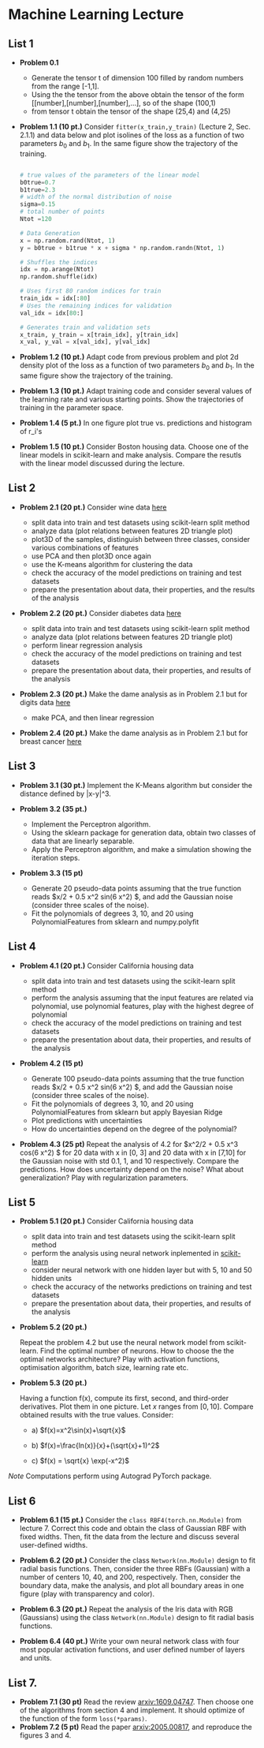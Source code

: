 # Machine Learning Lecture


## List 1

* **Problem 0.1**
  - Generate the tensor t of dimension $100$ filled by random numbers from the range [-1,1].
  - Using the the tensor from the above obtain the tensor of the form [[number],[number],[number],...], so of the shape (100,1)
  - from tensor t obtain the tensor of the shape (25,4) and (4,25)


* __Problem 1.1 (10 pt.)__
  Consider `fitter(x_train,y_train)` (Lecture 2, Sec. 2.1.1) and data below and plot isolines of the loss as a function of two parameters $b_0$ and $b_1$. In the same figure show the trajectory of the training.

  ``` Python

  # true values of the parameters of the linear model
  b0true=0.7
  b1true=2.3
  # width of the normal distribution of noise
  sigma=0.15
  # total number of points
  Ntot =120

  # Data Generation
  x = np.random.rand(Ntot, 1)
  y = b0true + b1true * x + sigma * np.random.randn(Ntot, 1)

  # Shuffles the indices
  idx = np.arange(Ntot)
  np.random.shuffle(idx)

  # Uses first 80 random indices for train
  train_idx = idx[:80]
  # Uses the remaining indices for validation
  val_idx = idx[80:]

  # Generates train and validation sets
  x_train, y_train = x[train_idx], y[train_idx]
  x_val, y_val = x[val_idx], y[val_idx]

  ```

* __Problem 1.2 (10 pt.)__
  Adapt code from previous problem and plot 2d density plot of the loss as a function of two parameters $b_0$ and $b_1$. In the same figure show the trajectory of the training.

* __Problem 1.3 (10 pt.)__
Adapt training code and consider several values of the learning rate and various starting points. Show the trajectories of training in the parameter space.

* __Problem 1.4 (5 pt.)__
In one figure plot true vs. predictions and histogram of r_i's

* __Problem 1.5 (10 pt.)__ Consider Boston housing data. Choose one of the linear models in scikit-learn and make analysis. Compare the resutls with the linear model discussed during the lecture.


## List 2

* __Problem 2.1 (20 pt.)__
 Consider wine data [here](https://scikit-learn.org/stable/modules/generated/sklearn.datasets.load_wine.html#sklearn.datasets.load_wine)
   - split data into train and test datasets using scikit-learn split method
   - analyze data (plot relations between features 2D triangle plot)
   - plot3D of the samples, distinguish between three classes, consider various combinations of features
   - use PCA and then plot3D once again
   - use the K-means algorithm for clustering the data
   - check the accuracy of the model predictions on training and test datasets
   - prepare the presentation about data, their properties, and the results of the analysis

 * __Problem 2.2 (20 pt.)__
 Consider diabetes data [here](https://scikit-learn.org/stable/modules/generated/sklearn.datasets.load_diabetes.html#sklearn.datasets.load_diabetes)
   - split data into train and test datasets using scikit-learn split method
   - analyze data (plot relations between features 2D triangle plot)
   - perform linear regression analysis
   - check the accuracy of the model predictions on training and test datasets
   - prepare the presentation about data, their properties, and results of the analysis

* __Problem 2.3 (20 pt.)__
Make the dame analysis as in Problem 2.1 but for digits data [here](https://scikit-learn.org/stable/modules/generated/sklearn.datasets.load_digits.html#sklearn.datasets.load_digits)
   - make PCA, and then linear regression

* __Problem 2.4 (20 pt.)__
Make the dame analysis as in Problem 2.1 but for breast cancer [here](https://scikit-learn.org/stable/modules/generated/sklearn.datasets.load_breast_cancer.html#sklearn.datasets.load_breast_cancer)


## List 3

* __Problem 3.1 (30 pt.)__ 
  Implement the K-Means algorithm but consider the distance defined by |x-y|^3.

* __Problem 3.2 (35 pt.)__ 
  - Implement the Perceptron algorithm.
  - Using the sklearn package for generation data, obtain two classes of data that are linearly separable.
  - Apply the Perceptron algorithm, and make a simulation showing the iteration steps.

* __Problem 3.3 (15 pt)__
  - Generate 20 pseudo-data points assuming that the true function reads $x/2 + 0.5 x^2 sin(6 x^2) $, and add the Gaussian noise (consider three scales of the noise).
  - Fit the polynomials of degrees 3, 10, and 20 using PolynomialFeatures from sklearn and numpy.polyfit 

## List 4

* __Problem 4.1 (20 pt.)__ 
  Consider California housing data
   - split data into train and test datasets using the scikit-learn split method
   - perform the analysis assuming that the input features are related via polynomial, use polynomial features, play with the highest degree of polynomial  
   - check the accuracy of the model predictions on training and test datasets
   - prepare the presentation about data, their properties, and results of the analysis

* __Problem 4.2 (15 pt)__
  - Generate 100 pseudo-data points assuming that the true function reads $x/2 + 0.5 x^2 sin(6 x^2) $, and add the Gaussian noise (consider three scales of the noise).
  - Fit the polynomials of degrees 3, 10, and 20 using PolynomialFeatures from sklearn but apply Bayesian Ridge
  - Plot predictions with uncertainties
  - How do uncertainties depend on the degree of the polynomial? 

* __Problem 4.3 (25 pt)__
  Repeat the analysis of 4.2 for $x^2/2 + 0.5 x^3 cos(6 x^2) $ for 20 data with x in [0, 3] and 20 data with x in [7,10] for the Gaussian noise with std 0.1, 1, and 10 respectively. 
  Compare the predictions.
  How does uncertainty depend on the noise?
  What about generalization? Play with regularization parameters.
  

## List 5

* __Problem 5.1 (20 pt.)__ 
  Consider California housing data
   - split data into train and test datasets using the scikit-learn split method
   - perform the analysis using neural network inplemented in [scikit-learn](https://scikit-learn.org/stable/modules/generated/sklearn.neural_network.MLPRegressor.html#sklearn.neural_network.MLPRegressor)
   - consider neural network with one hidden layer but with 5, 10 and 50 hidden units
   - check the accuracy of the networks predictions on training and test datasets
   - prepare the presentation about data, their properties, and results of the analysis

* __Problem 5.2 (20 pt.)__

  Repeat the problem 4.2 but use the neural network model from scikit-learn. Find the optimal number of neurons. How to choose the the optimal networks architecture?
  Play with activation functions, optimisation algorithm, batch size, learning rate etc.

* __Problem 5.3 (20 pt.)__

  Having a function f(x), compute its first, second, and third-order derivatives. Plot them in one picture. Let $x$ ranges from $[0,10]$. Compare obtained results with the true values.  Consider:
  * a) $f(x)=x^2\sin(x)+\sqrt{x}$

  * b) $f(x)=\frac{ln(x)}{x}+(\sqrt{x}+1)^2$

  * c) $f(x) = \sqrt{x} \exp(-x^2)$

*Note* Computations perform using Autograd PyTorch package.

## List 6

* __Problem 6.1 (15 pt.)__
  Consider the `class RBF4(torch.nn.Module)`  from lecture 7. Correct this code and obtain the class of Gaussian RBF with fixed widths. Then, fit the data from the lecture and discuss several user-defined widths.

* __Problem 6.2 (20 pt.)__
  Consider the class `Network(nn.Module)` design to fit radial basis functions. Then, consider the three RBFs (Gaussian) with a number of centers 10, 40, and 200, respectively. Then, consider the boundary data, make the analysis, and plot all boundary areas in one figure (play with transparency and color).

* __Problem 6.3 (20 pt.)__
  Repeat the analysis of the Iris data with RGB (Gaussians) using the class `Network(nn.Module)` design to fit radial basis functions.

* __Problem 6.4 (40 pt.)__
  Write your own neural network class with four most popular activation functions, and user defined number of layers and units.

## List 7.

* __Problem 7.1 (30 pt)__
  Read the review [arxiv:1609.04747](https://arxiv.org/abs/1609.04747). Then choose one of the algorithms from section 4 and implement. It should optimize of the function of the form `loss(*params)`.
* __Problem 7.2 (5 pt)__
  Read the paper [arxiv:2005.00817](https://arxiv.org/abs/2005.00817), and reproduce the figures 3 and 4.


  
